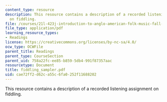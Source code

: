 ```yaml
---
content_type: resource
description: This resource contains a description of a recorded listening assignment
  on fiddling.
file: /courses/21l-423j-introduction-to-anglo-american-folk-music-fall-2005/cae72ff2d62ca55c6fa0252f11688202_fiddling_sampler.pdf
file_type: application/pdf
learning_resource_types:
- Readings
license: https://creativecommons.org/licenses/by-nc-sa/4.0/
ocw_type: OCWFile
parent_title: Readings
parent_type: CourseSection
parent_uid: 758a22fc-ee85-b859-5db4-991f87357aac
resourcetype: Document
title: fiddling_sampler.pdf
uid: cae72ff2-d62c-a55c-6fa0-252f11688202
---
```

This resource contains a description of a recorded listening assignment on fiddling.